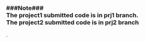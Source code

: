 <h3> ###Note###<br>The project1 submitted code is in prj1 branch. <br>
The project2 submitted code is in prj2 branch</h3>.
